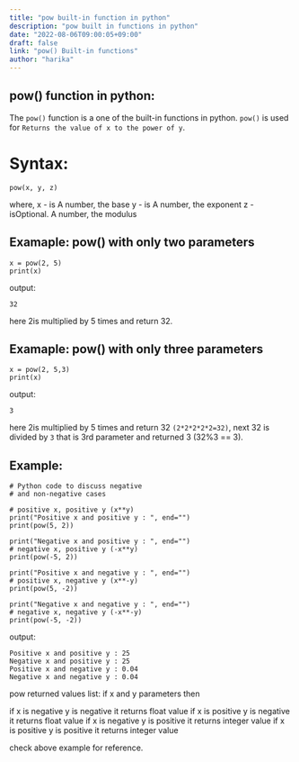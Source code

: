 ```yaml
---
title: "pow built-in function in python"
description: "pow built in functions in python"
date: "2022-08-06T09:00:05+09:00"
draft: false
link: "pow() Built-in functions"
author: "harika"
---
```


## pow() function in python:
The `pow()` function is a one of the built-in functions in python.
`pow()` is used for 	`Returns the value of x to the power of y`.

# Syntax:
```
pow(x, y, z)
```
where,
x - is A number, the base
y - is A number, the exponent
z - isOptional. A number, the modulus

## Examaple: pow() with only two parameters
```
x = pow(2, 5) 
print(x)
```
output:
```
32
```
here 2is multiplied by 5 times and return 32.

## Examaple: pow() with only three parameters
```
x = pow(2, 5,3) 
print(x)
```
output:
```
3
```
here 2is multiplied by 5 times and return 32 `(2*2*2*2*2=32)`,
next 32 is divided by `3` that is 3rd parameter and returned 3 (32%3 == 3).

## Example:
```
# Python code to discuss negative
# and non-negative cases
 
# positive x, positive y (x**y)
print("Positive x and positive y : ", end="")
print(pow(5, 2))
 
print("Negative x and positive y : ", end="")
# negative x, positive y (-x**y)
print(pow(-5, 2))
 
print("Positive x and negative y : ", end="")
# positive x, negative y (x**-y)
print(pow(5, -2))
 
print("Negative x and negative y : ", end="")
# negative x, negative y (-x**-y)
print(pow(-5, -2))
```
output:
```
Positive x and positive y : 25
Negative x and positive y : 25
Positive x and negative y : 0.04
Negative x and negative y : 0.04
```
pow returned values list:
if  x and y parameters  then

if x is negative y is negative it returns float value
if x is positive y is negative it returns float value
if x is negative y is positive it returns integer value
if x is positive y is positive it returns integer value

check above example for reference.




